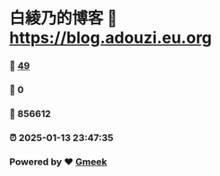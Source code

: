 # 白綾乃的博客 :link: https://blog.adouzi.eu.org 
### :page_facing_up: [49](https://blog.adouzi.eu.org/tag.html) 
### :speech_balloon: 0 
### :hibiscus: 856612 
### :alarm_clock: 2025-01-13 23:47:35 
### Powered by :heart: [Gmeek](https://github.com/Meekdai/Gmeek)
